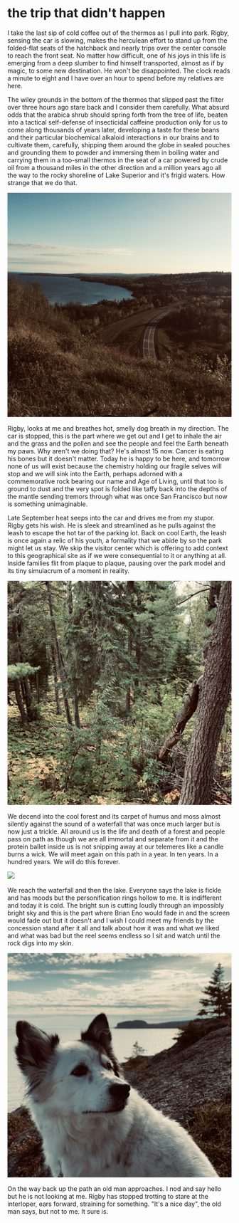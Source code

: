 # the trip that didn't happen
I take the last sip of cold coffee out of the thermos as I pull into park. Rigby, sensing the car is slowing, makes the herculean effort to stand up from the folded-flat seats of the hatchback and nearly trips over the center console to reach the front seat. No matter how difficult, one of his joys in this life is emerging from a deep slumber to find himself transported, almost as if by magic, to some new destination. He won't be disappointed. The clock reads a minute to eight and I have over an hour to spend before my relatives are here.

The wiley grounds in the bottom of the thermos that slipped past the filter over three hours ago stare back and I consider them carefully. What absurd odds that the arabica shrub should spring forth from the tree of life, beaten into a tactical self-defense of insecticidal caffeine production only for us to come along thousands of years later, developing a taste for these beans and their particular biochemical alkaloid interactions in our brains and to cultivate them, carefully, shipping them around the globe in sealed pouches and grounding them to powder and immersing them in boiling water and carrying them in a too-small thermos in the seat of a car powered by crude oil from a thousand miles in the other direction and a million years ago all the way to the rocky shoreline of Lake Superior and it's frigid waters. How strange that we do that.

![](road.jpg)

Rigby, looks at me and breathes hot, smelly dog breath in my direction. The car is stopped, this is the part where we get out and I get to inhale the air and the grass and the pollen and see the people and feel the Earth beneath my paws. Why aren't we doing that? He's almost 15 now. Cancer is eating his bones but it doesn't matter. Today he is happy to be here, and tomorrow none of us will exist because the chemistry holding our fragile selves will stop and we will sink into the Earth, perhaps adorned with a commemorative rock bearing our name and Age of Living, until that too is ground to dust and the very spot is folded like taffy back into the depths of the mantle sending tremors through what was once San Francisco but now is something unimaginable. 

Late September heat seeps into the car and drives me from my stupor. Rigby gets his wish. He is sleek and streamlined as he pulls against the leash to escape the hot tar of the parking lot. Back on cool Earth, the leash is once again a relic of his youth, a formality that we abide by so the park might let us stay. We skip the visitor center which is offering to add context to this geographical site as if we were consequential to it or anything at all. Inside families flit from plaque to plaque, pausing over the park model and its tiny simulacrum of a moment in reality.

![](trees.jpg)

We decend into the cool forest and its carpet of humus and moss almost silently against the sound of a waterfall that was once much larger but is now just a trickle. All around us is the life and death of a forest and people pass on path as though we are all immortal and separate from it and the protein ballet inside us is not snipping away at our telemeres like a candle burns a wick. We will meet again on this path in a year. In ten years. In a hundred years. We will do this forever.

![](clearing.jpg)

We reach the waterfall and then the lake. Everyone says the lake is fickle and has moods but the personification rings hollow to me. It is indifferent and today it is cold. The bright sun is cutting loudly through an impossibly bright sky and this is the part where Brian Eno would fade in and the screen would fade out but it doesn't and I wish I could meet my friends by the concession stand after it all and talk about how it was and what we liked and what was bad but the reel seems endless so I sit and watch until the rock digs into my skin.

![](rigby.jpg)

On the way back up the path an old man approaches. I nod and say hello but he is not looking at me. Rigby has stopped trotting to stare at the interloper, ears forward, straining for something. "It's a nice day", the old man says, but not to me. It sure is.